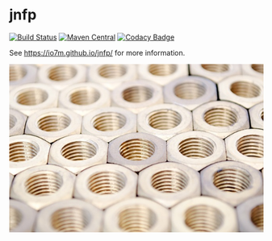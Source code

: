 jnfp
===

[![Build Status](https://travis-ci.org/io7m/jnfp.svg)](https://travis-ci.org/io7m/jnfp)
[![Maven Central](https://maven-badges.herokuapp.com/maven-central/com.io7m.jnfp/io7m-jnfp/badge.png)](https://maven-badges.herokuapp.com/maven-central/com.io7m.jnfp/io7m-jnfp)
[![Codacy Badge](https://api.codacy.com/project/badge/Grade/6985c2681d1449009bcfd7a634b9f926)](https://www.codacy.com/app/github_79/jnfp?utm_source=github.com&utm_medium=referral&utm_content=io7m/jnfp&utm_campaign=badger)

See https://io7m.github.io/jnfp/ for more information.

![jnfp](./src/site/resources/jnfp.jpg?raw=true)

